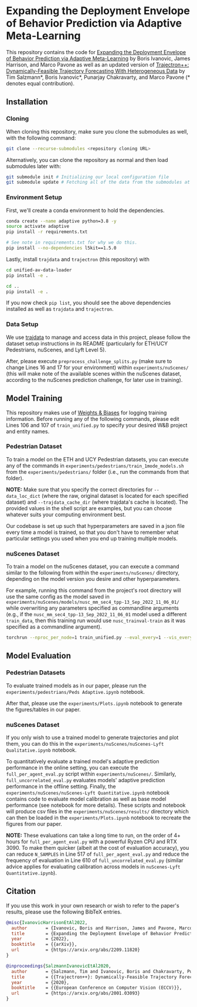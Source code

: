 # Expanding the Deployment Envelope of Behavior Prediction via Adaptive Meta-Learning #
This repository contains the code for [Expanding the Deployment Envelope of Behavior Prediction via Adaptive Meta-Learning](https://arxiv.org/abs/2209.11820) by Boris Ivanovic, James Harrison, and Marco Pavone as well as an updated version of [Trajectron++: Dynamically-Feasible Trajectory Forecasting With Heterogeneous Data](https://arxiv.org/abs/2001.03093) by Tim Salzmann\*, Boris Ivanovic\*, Punarjay Chakravarty, and Marco Pavone (\* denotes equal contribution).

## Installation ##

### Cloning ###
When cloning this repository, make sure you clone the submodules as well, with the following command:
```sh
git clone --recurse-submodules <repository cloning URL>
```
Alternatively, you can clone the repository as normal and then load submodules later with:
```sh
git submodule init # Initializing our local configuration file
git submodule update # Fetching all of the data from the submodules at the specified commits
```

### Environment Setup ###
First, we'll create a conda environment to hold the dependencies.
```sh
conda create --name adaptive python=3.8 -y
source activate adaptive
pip install -r requirements.txt

# See note in requirements.txt for why we do this.
pip install --no-dependencies l5kit==1.5.0
```

Lastly, install `trajdata` and `trajectron` (this repository) with
```sh
cd unified-av-data-loader
pip install -e .

cd ..
pip install -e .
```

If you now check `pip list`, you should see the above dependencies installed as well as `trajdata` and `trajectron`.

### Data Setup ###

We use [trajdata](https://github.com/NVlabs/trajdata) to manage and access data in this project, please follow the dataset setup instructions in its README (particularly for ETH/UCY Pedestrians, nuScenes, and Lyft Level 5).

After, please execute `preprocess_challenge_splits.py` (make sure to change Lines 16 and 17 for your environment) within `experiments/nuScenes/` (this will make note of the available scenes within the nuScenes dataset, according to the nuScenes prediction challenge, for later use in training).

## Model Training ##

This repository makes use of [Weights & Biases](https://wandb.ai) for logging training information. Before running any of the following commands, please edit Lines 106 and 107 of `train_unified.py` to specify your desired W&B project and entity names.

### Pedestrian Dataset ###
To train a model on the ETH and UCY Pedestrian datasets, you can execute any of the commands in `experiments/pedestrians/train_1mode_models.sh` from the `experiments/pedestrians/` folder (i.e., run the commands from that folder).

**NOTE:** Make sure that you specify the correct directories for `--data_loc_dict` (where the raw, original dataset is located for each specified dataset) and `--trajdata_cache_dir` (where trajdata's cache is located). The provided values in the shell script are examples, but you can choose whatever suits your computing environment best.

Our codebase is set up such that hyperparameters are saved in a json file every time a model is trained, so that you don't have to remember what particular settings you used when you end up training multiple models.

### nuScenes Dataset ###
To train a model on the nuScenes dataset, you can execute a command similar to the following from within the `experiments/nuScenes/` directory, depending on the model version you desire and other hyperparameters.

For example, running this command from the project's root directory will use the same config as the model saved in `experiments/nuScenes/models/nusc_mm_sec4_tpp-13_Sep_2022_11_06_01/` while overwriting any parameters specified as commandline arguments (e.g., if the `nusc_mm_sec4_tpp-13_Sep_2022_11_06_01` model used a different `train_data`, then this training run would use `nusc_trainval-train` as it was specified as a commandline argument).
```sh
torchrun --nproc_per_node=1 train_unified.py --eval_every=1 --vis_every=1 --batch_size=256 --eval_batch_size=256 --preprocess_workers=16 --log_dir=experiments/nuScenes/models --log_tag=nusc_adaptive_tpp --train_epochs=20 --conf=experiments/nuScenes/models/nusc_mm_sec4_tpp-13_Sep_2022_11_06_01/config.json --trajdata_cache_dir=<TRAJDATA_CACHE_PATH> --data_loc_dict=\{\"nusc_trainval\":\ \"<PATH_TO_NUSC_DATA>\"\} --train_data=nusc_trainval-train --eval_data=nusc_trainval-train_val --history_sec=2.0 --prediction_sec=6.0
```

## Model Evaluation ##
### Pedestrian Datasets ###
To evaluate trained models as in our paper, please run the `experiments/pedestrians/Peds Adaptive.ipynb` notebook.

After that, please use the `experiments/Plots.ipynb` notebook to generate the figures/tables in our paper.

### nuScenes Dataset ###
If you only wish to use a trained model to generate trajectories and plot them, you can do this in the `experiments/nuScenes/nuScenes-Lyft Qualitative.ipynb` notebook.

To quantitatively evaluate a trained model's adaptive prediction performance in the online setting, you can execute the `full_per_agent_eval.py` script within `experiments/nuScenes/`. Similarly, `full_uncorrelated_eval.py` evaluates models' adaptive prediction performance in the offline setting. Finally, the `experiments/nuScenes/nuScenes-Lyft Quantitative.ipynb` notebook contains code to evaluate model calibration as well as base model performance (see notebook for more details). These scripts and notebook will produce csv files in the `experiments/nuScenes/results/` directory which can then be loaded in the `experiments/Plots.ipynb` notebook to recreate the figures from our paper.

**NOTE:** These evaluations can take a long time to run, on the order of 4+ hours for `full_per_agent_eval.py` with a powerful Ryzen CPU and RTX 3090. To make them quicker (albeit at the cost of evaluation accuracy), you can reduce `N_SAMPLES` in Line 517 of `full_per_agent_eval.py` and reduce the frequency of evaluation in Line 610 of `full_uncorrelated_eval.py` (similar advice applies for evaluating calibration across models in `nuScenes-Lyft Quantitative.ipynb`).

## Citation ##
If you use this work in your own research or wish to refer to the paper's results, please use the following BibTeX entries.
```bibtex
@misc{IvanovicHarrisonEtAl2022,
  author       = {Ivanovic, Boris and Harrison, James and Pavone, Marco},
  title        = {Expanding the Deployment Envelope of Behavior Prediction via Adaptive Meta-Learning},
  year         = {2022},
  booktitle    = {{arXiv}},
  url          = {https://arxiv.org/abs/2209.11820}
}

@inproceedings{SalzmannIvanovicEtAl2020,
  author       = {Salzmann, Tim and Ivanovic, Boris and Chakravarty, Punarjay and Pavone, Marco},
  title        = {{Trajectron++}: Dynamically-Feasible Trajectory Forecasting With Heterogeneous Data},
  year         = {2020},
  booktitle    = {{European Conference on Computer Vision (ECCV)}},
  url          = {https://arxiv.org/abs/2001.03093}
}
```
